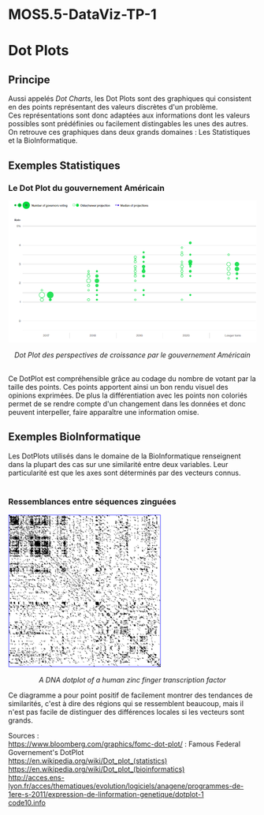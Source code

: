 # MOS5.5-DataViz-TP-1

<h1 style:"fontsize:20pt;"> Dot Plots </h1>

<h2>Principe</h2>
<div>
Aussi appelés <i>Dot Charts</i>, les Dot Plots sont des graphiques qui consistent en des points représentant des valeurs discrètes d'un problème.<br/>
Ces représentations sont donc adaptées aux informations dont les valeurs possibles sont prédéfinies ou facilement distingables les unes des autres.<br/>
On retrouve ces graphiques dans deux grands domaines :  Les Statistiques et la BioInformatique.
</div>

<h2> Exemples Statistiques </h2>
<h3> Le Dot Plot du gouvernement Américain </h3>
<img src="img/FEDDotPlot.png" />
<p style="fontsize:10pt; text-align:center;"><i>Dot Plot des perspectives de croissance par le gouvernement Américain</i></p>
<br/>
<div> Ce DotPlot est compréhensible grâce au codage du nombre de votant par la taille des points. Ces points apportent ainsi un bon rendu visuel des opinions exprimées. De plus la différentiation avec les points non coloriés permet de se rendre compte d'un changement dans les données et donc peuvent interpeller, faire apparaître une information omise.
</div>

<h2> Exemples BioInformatique </h2>

<div>
Les DotPlots utilisés dans le domaine de la BioInformatique renseignent dans la plupart des cas sur une similarité entre deux variables. Leur particularité est que les axes sont déterminés par des vecteurs connus.
</div>
<br/>
<h3>Ressemblances entre séquences zinguées</h3>
<img src="img/Zinc-finger-dot-plot.png" />
<p style="fontsize:10pt; text-align:center;"><i>A DNA dotplot of a human zinc finger transcription factor</i></p>

<div> 
Ce diagramme a pour point positif de facilement montrer des tendances de similarités, c'est à dire des régions qui se ressemblent beaucoup, mais il n'est pas facile de distinguer des différences locales si les vecteurs sont grands.
</div>


Sources :<br/> 
https://www.bloomberg.com/graphics/fomc-dot-plot/ : Famous Federal Governement's DotPlot<br/>
https://en.wikipedia.org/wiki/Dot_plot_(statistics) <br/>
https://en.wikipedia.org/wiki/Dot_plot_(bioinformatics)<br/>
http://acces.ens-lyon.fr/acces/thematiques/evolution/logiciels/anagene/programmes-de-1ere-s-2011/expression-de-linformation-genetique/dotplot-1 <br/>
<a href='http://www.code10.info/index.php%3Foption%3Dcom_content%26view%3Darticle%26id%3D64:inroduction-to-dot-plots%26catid%3D52:cat_coding_algorithms_dot-plots%26Itemid%3D76'>code10.info</a><br/>
